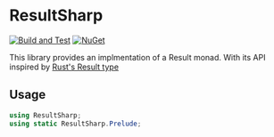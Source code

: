 # ResultSharp 

[![Build and Test](https://github.com/nekronos/ResultSharp/workflows/Build%20and%20Test/badge.svg)](https://github.com/nekronos/ResultSharp/actions)
[![NuGet](https://img.shields.io/nuget/v/ResultSharp.svg?color=mediumturquoise&logo=NuGet)](https://www.nuget.org/packages/ResultSharp/)

This library provides an implmentation of a Result monad. With its API inspired by [Rust's Result type](https://doc.rust-lang.org/std/result/enum.Result.html)
## Usage

```c#
using ResultSharp;
using static ResultSharp.Prelude;
```